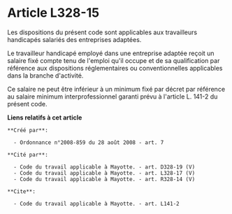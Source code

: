# Article L328-15

Les dispositions du présent code sont applicables aux travailleurs handicapés salariés des entreprises adaptées. 

Le travailleur handicapé employé dans une entreprise adaptée reçoit un salaire fixé compte tenu de l'emploi qu'il occupe et
de sa qualification par référence aux dispositions réglementaires ou conventionnelles applicables dans la branche
d'activité. 

Ce salaire ne peut être inférieur à un minimum fixé par décret par référence au salaire minimum interprofessionnel garanti
prévu à l'article L. 141-2 du présent code.

**Liens relatifs à cet article**

	**Créé par**:

	  - Ordonnance n°2008-859 du 28 août 2008 - art. 7

	**Cité par**:

	  - Code du travail applicable à Mayotte. - art. D328-19 (V)
	  - Code du travail applicable à Mayotte. - art. L328-17 (V)
	  - Code du travail applicable à Mayotte. - art. R328-14 (V)

	**Cite**:

	  - Code du travail applicable à Mayotte. - art. L141-2
